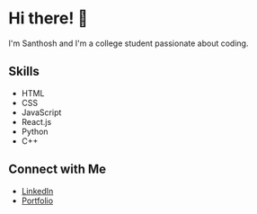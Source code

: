 # Hi there! 👋

I'm Santhosh and I'm a college student passionate about coding.

## Skills
- HTML
- CSS
- JavaScript
- React.js
- Python
- C++


## Connect with Me
- [LinkedIn]()
- [Portfolio]()
